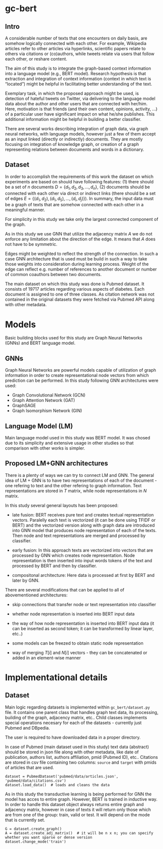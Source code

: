 # gc-bert

## Intro

A considerable number of texts that one encounters on daily basis, are somehow logically connected with each other. For example, Wikipedia articles refer to other articles via hyperlinks, scientific papers relate to others via citations or (co)authors, while tweets relate via users that follow each other, or reshare content.  

The aim of this study is to integrate the graph-based context information into a language model (e.g., BERT model). Research hypothesis is that extraction and integration of context information (context in which text is “located”) might be helpful in facilitating better understanding of the text. 

Exemplary task, in which the proposed approach might be used, is detection of hateful tweets on Twitter, via delivering to the language model data about the author and other users that are connected with her/him. Here, motivation is that friends (and their own content, opinions, activity, ...) of a particular user have significant impact on what he/she publishes. This additional information might be helpful in building a better classifier.  

There are several works describing integration of graph data, via graph neural networks, with language models, however just a few of them accept as an input linked (directly or indirectly) documents. They are mostly focusing on integration of knowledge graph, or creation of a graph representing relations between documents and words in a dictionary.


## Dataset


In order to accomplish the requirements of this work the dataset on which experiments are based on should have following features: (1) there should be a set of $n$ documents $D = \{d_1, d_2, d_3, ..., d_n\}$, (2) documents should be connected with each other via direct or indirect links (there should be a set of edges $E = \{(d_1, d_2), (d_1, d_5), ..., (d_i, d_j)\}$). In summary, the input data must be a graph of texts that are somehow connected with each other in a meaningful manner.

For simplicity in this study we take only the largest connected component of the graph.

As in this study we use GNN that utilize the adjacency matrix $A$ we do not enforce any limitation about the direction of the edge. It means that $A$ does not have to be symmetric.

Edges might be weighted to reflect the strength of the connection. In such a case GNN architecture that is used must be build in such a way to take those weights into consideration during learning process. Weight of the edge can reflect e.g. number of references to another document or number of common coauthors between two documents. 


The main dataset on which this study was done is Pubmed dataset. It consists of 19717 articles regarding various aspects of diabetes. Each document is assigned to one of three classes. As citation network was not contained in the original datasets they were fetched via Pubmed API along with other metadata.

# Models 

Basic building blocks used for this study are Graph Neural Networks (GNNs) and BERT language model. 

## GNNs

Graph Neural Networks are powerful models capable of utilization of graph information in order to create representational node vectors from which prediction can be performed. In this study following GNN architectures were used:

- Graph Convolutional Network (GCN)
- Graph Attention Network (GAT)
- GraphSAGE
- Graph Isomorphism Network (GIN)

## Language Model (LM)

Main language model used in this study was BERT model. It was chosed due to its simplicity and extensive usage in other 
studies so that comparison with other works is simpler.

## Proposed LM+GNN architectures

There is a plenty of ways we can try to connect LM and GNN.
The general idea of LM + GNN is to have two representations of each of the document - one refering to text and the other refering to graph information. Text representations are stored in $T$ matrix, while node representations in $N$ matrix.

In this study several general layouts has been proposed:

- late fusion: BERT receives pure text and creates textual representation vectors. Paralelly each text is vectorized (it can be done using TFIDF or BERT) and the vectorized version along with graph data are introduced into GNN model that produces node 
representation of each of the texts. Then node and text representations are merged and processed by classifier. 

- early fusion: In this approach texts are vectorized into vectors that are processed by GNN which creates node representation. 
Node representation is then inserted into input words tokens of the text and processed by BERT and then by classifier. 

- compositonal architecture: Here data is processed at first by BERT and later by GNN.

There are several modifications that can be applied to all of abovementioned architectures:

- skip connections that transfer node or text representation into classifier

- whether node representation is inserted into BERT input data

- the way of how node representation is inserted into BERT input data (it can be inserted as second token; it can be transformed by linear layer, etc..)

- some models can be freezed to obtain static node representation

- way of merging $T[i]$ and $N[i]$ vectors - they can be concatenated or added in an element-wise manner


# Implementational details

## Dataset

Main logic regarding datasets is implemented within `gc_bert/dataset.py` file. It contains one parent class that handles graph text data, its processing, building of the graph, adjacency matrix, etc.. Child classes implements special operations necesary for each of the datasets - currently just Pubmed and DBpedia.

The user is required to have downloaded data in a proper directory. 

In case of Pubmed (main dataset used in this study) text data (abstract) should be stored in json file along with other metadata, like date of publication, authors list, authors affiliation, pmid (Pubmed ID), etc.. Citations are stored in csv file containing two columns: `source` and `target` with pmids of articles that are used.

```
dataset = PubmedDataset('pubmed/data/articles.json', 'pubmed/data/citations.csv')
dataset.load_data()  # loads and cleans the data
```

As in this study  the transductive learning is being performed for GNN the model has acces to entire graph. However, BERT is trained in inductive way. In order to handle this dataset object always returns entire graph and adjacency matrix, however in case of texts it will return only those which are from one of the group: train, valid or test. It will depend on the mode that is currently set.

```
G = dataset.create_graph()
A = dataset.create_adj_matrix()  # it will be n x n; you can specify whether you want sparse or dense version
dataset.change_mode('train')  
```






